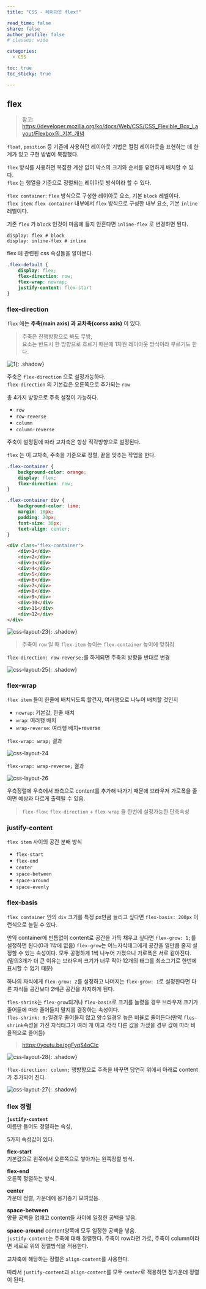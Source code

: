 ```yaml
---
title: "CSS - 레이아웃 flex!"

read_time: false
share: false
author_profile: false
# classes: wide

categories:
  - CSS

toc: true
toc_sticky: true

---
```


## flex

> 참고: <https://developer.mozilla.org/ko/docs/Web/CSS/CSS_Flexible_Box_Layout/Flexbox의_기본_개념>

`float`, `position` 등 기존에 사용하던 레이아웃 기법은 컬럼 레이아웃을 표현하는 데 한계가 있고 구현 방법이 복잡했다.   

`flex` 방식를 사용하면 복잡한 계산 없이 박스의 크기와 순서를 유연하게 배치할 수 있다.  
`flex` 는 행열을 기준으로 정렬되는 레이아웃 방식이라 할 수 있다.  

`flex container`: `flex` 방식으로 구성한 레이아웃 요소, 기본 `block` 레벨이다.  
`flex item`: `flex container` 내부에서 `flex` 방식으로 구성한 내부 요소, 기본 `inline` 레벨이다.  

기존 `flex` 가 `block` 인것이 마음에 들지 안흔다면 `inline-flex` 로 변경하면 된다.  

```
display: flex # block
display: inline-flex # inline
```

flex 에 관련된 css 속성들을 알아본다.  

```css
.flex-default {
    display: flex;
    flex-direction: row;
    flex-wrap: nowrap;
    justify-content: flex-start
}
```

### flex-direction  

`flex` 에는 **주축(main axis) 과 교차축(corss axis)** 이 있다.  

> 주축은 진행방향으로 봐도 무방,  
> 요소는 반드시 한 방향으로 흐르기 때문에 1차원 레이아웃 방식이라 부르기도 한다.  

![1](/assets/web/html/css-flex1.png){: .shadow}  

주축은 `flex-direction` 으로 설정가능하다.  
`flex-direction` 의 기본값은 오른쪽으로 추가되는 `row`  

총 4가지 방향으로 주축 설정이 가능하다.  

- `row`  
- `row-reverse`  
- `column`  
- `column-reverse`  

주축이 설정됨에 따라 교차축은 항상 직각방향으로 설정된다.  

`flex` 는 이 교차축, 주축을 기준으로 정렬, 끝을 맞추는 작업을 한다.  

```css
.flex-container {
    background-color: orange;
    display: flex;
    flex-direction: row;
}

.flex-container div {
    background-color: lime;
    margin: 10px;
    padding: 20px;
    font-size: 30px;
    text-align: center;
}
```

```html
<div class="flex-container">
    <div>1</div>
    <div>2</div>
    <div>3</div>
    <div>4</div>
    <div>5</div>
    <div>6</div>
    <div>7</div>
    <div>8</div>
    <div>9</div>
    <div>10</div>
    <div>11</div>
    <div>12</div>
</div>
```

![css-layout-23](/assets/web/html/css-layout-23.png){: .shadow}  

> 주축이 `row` 일 때 `flex-item` 높이는 `flex-container` 높이에 맞춰짐  

`flex-direction: row-reverse;`를 하게되면 주축의 방향을 반대로 변경

![css-layout-25](/assets/web/html/css-layout-25.png){: .shadow}  

### flex-wrap

`flex item` 들이 한줄에 배치되도록 할건지, 여러행으로 나누어 배치할 것인지 

- `nowrap`: 기본값, 한줄 배치  
- `wrap`: 여러행 배치  
- `wrap-reverse`: 여러행 배치+reverse  

`flex-wrap: wrap;` 결과

![css-layout-24](/assets/web/html/css-layout-24.png)  

`flex-wrap: wrap-reverse;` 결과

![css-layout-26](/assets/web/html/css-layout-26.png)  

우측정렬에 우측에서 좌측으로 content를 추가해 나가기 때문에 브라우저 가로폭을 줄이면 예상과 다르게 출력될 수 있음.  

> `flex-flow`: `flex-direction` + `flex-wrap` 을 한번에 설정가능한 단축속성  

### justify-content  

`flex item` 사이의 공간 분배 방식  

- `flex-start`  
- `flex-end`  
- `center`  
- `space-between`  
- `space-around`  
- `space-evenly`  

### flex-basis

`flex container` 안의 `div` 크기를 특정 px만큼 늘리고 싶다면 `flex-basis: 200px` 이런식으로 늘릴 수 있다.  

만약 container에 빈틈없이 content로 공간을 가득 채우고 싶다면 `flex-grow: 1;`를 설정하면 된다(0과 1밖에 없음)
`flex-grow`는 어느자식태그에게 공간을 얼만큼 줄지 설정할 수 있는 속성이다. 모두 공평하게 1씩 나누어 가졌으니 가로폭은 서로 같아진다.
(밑의3개가 더 큰 이유는 브라우저 크기가 너무 작아 12개의 태그를 최소그기로 한번에 표시할 수 없기 때문)  

하나의 자식에게 `flex-grow: 2`를 설정하고 나머지는 `flex-grow: 1`로 설정한다면 다른 자식들 공간보다 2배큰 공간을 차지하게 된다.

`fles-shrink`는 `flex-grow`되거나 `flex-basis`로 크기를 늘렸을 경우 브라우저 크기가 줄어듦에 따라 줄어들지 말지를 결정하는 속성이다.   
`fles-shrink: 0;`일경우 줄어들지 않고 양수일경우 높은 비율로 줄어든다(만약 `fles-shrink`속성을 가진 자식태그가 여러 개 이고 각각 다른 값을 가졌을 경우 값에 따라 비율적으로 줄어듬)
> https://youtu.be/pgFyqS4oCIc



![css-layout-28](/assets/web/html/css-layout-28.png){: .shadow}  

`flex-direction: column;` 행방향으로 주축을 바꾸면 당연히 위에서 아래로 content가 추가되어 진다.  

![css-layout-27](/assets/web/html/css-layout-27.png){: .shadow}  


### flex 정렬

**`justify-content`**  
이름만 들어도 정렬하는 속성,  

5가지 속성값이 있다.

**flex-start**  
기본값으로 왼쪾에서 오른쪽으로 쌓아가는 왼쪽정렬 방식.  

**flex-end**  
오른쪽 정렬하는 방식.  

**center**  
가운데 정렬, 가운데에 옹기종기 모여있음.  

**space-between**  
양끝 공백을 없애고 content들 사이에 일정한 공백을 넣음.  

**space-around**
content양쪽에 모두 일정한 공백을 넣음.  
`justify-content`는 주축에 대해 정렬한다. 주축이 row라면 가로, 주축이 column이라면 세로로 위의 정렬방식을 적용한다.  

교차축에 해당하는 정렬은 `align-content`를 사용한다.  

따라서 `justify-content`과 `align-content`를 모두 `center`로 적용하면 정가운데 정렬이 된다.  

